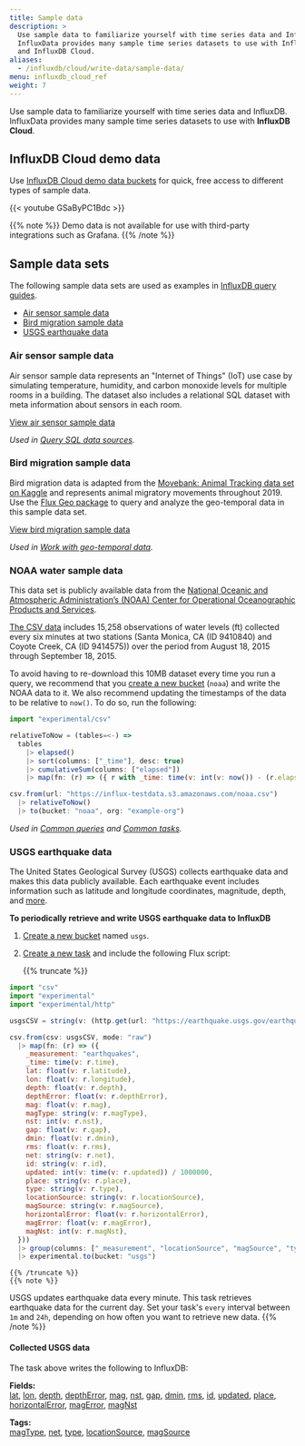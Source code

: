 ```yaml
---
title: Sample data
description: >
  Use sample data to familiarize yourself with time series data and InfluxDB.
  InfluxData provides many sample time series datasets to use with InfluxDB
  and InfluxDB Cloud.
aliases:
  - /influxdb/cloud/write-data/sample-data/
menu: influxdb_cloud_ref
weight: 7
---
```


Use sample data to familiarize yourself with time series data and InfluxDB.
InfluxData provides many sample time series datasets to use with **InfluxDB Cloud**.

## InfluxDB Cloud demo data
Use [InfluxDB Cloud demo data buckets](/influxdb/cloud/reference/sample-data/#influxdb-cloud-demo-data) for quick,
free access to different types of sample data.

{{< youtube GSaByPC1Bdc >}}

{{% note %}}
Demo data is not available for use with third-party integrations such as Grafana.
{{% /note %}}

## Sample data sets
The following sample data sets are used as examples in [InfluxDB query guides](/influxdb/cloud/query-data/flux).

- [Air sensor sample data](#air-sensor-sample-data)
- [Bird migration sample data](#bird-migration-sample-data)
- [USGS earthquake data](#usgs-earthquake-data)

### Air sensor sample data
Air sensor sample data represents an "Internet of Things" (IoT) use case by simulating
temperature, humidity, and carbon monoxide levels for multiple rooms in a building.
The dataset also includes a relational SQL dataset with meta information about sensors in each room.

<a class="btn" href="https://github.com/influxdata/influxdb2-sample-data/tree/master/air-sensor-data" target="\_blank">
  <span class="icon-github"></span> View air sensor sample data
</a>

_Used in [Query SQL data sources](/influxdb/cloud/query-data/flux/sql/)._

### Bird migration sample data
Bird migration data is adapted from the
[Movebank: Animal Tracking data set on Kaggle](https://www.kaggle.com/pulkit8595/movebank-animal-tracking)
and represents animal migratory movements throughout 2019.
Use the [Flux Geo package](/influxdb/cloud/reference/flux/stdlib/experimental/geo/#geo-schema-requirements)
to query and analyze the geo-temporal data in this sample data set.

<a class="btn" href="https://github.com/influxdata/influxdb2-sample-data/tree/master/bird-migration-data" target="\_blank">
 <span class="icon-github"></span> View bird migration sample data
</a>

_Used in [Work with geo-temporal data](/influxdb/cloud/query-data/flux/geo/)._

### NOAA water sample data

This data set is  publicly available data from the [National Oceanic and Atmospheric Administration’s (NOAA) Center for Operational Oceanographic Products and Services](http://tidesandcurrents.noaa.gov/stations.html).

[The CSV data](https://influx-testdata.s3.amazonaws.com/noaa.csv) includes 15,258
observations of water levels (ft) collected every six minutes at two stations
(Santa Monica, CA (ID 9410840) and Coyote Creek, CA (ID 9414575)) over the period
from August 18, 2015 through September 18, 2015.

To avoid having to re-download this 10MB dataset every time you run a query,
we recommend that you [create a new bucket](/influxdb/cloud/organizations/buckets/create-bucket/)
(`noaa`) and write the NOAA data to it.
We also recommend updating the timestamps of the data to be relative to `now()`.
To do so, run the following:

```js
import "experimental/csv"

relativeToNow = (tables=<-) =>
  tables
    |> elapsed()
    |> sort(columns: ["_time"], desc: true)
    |> cumulativeSum(columns: ["elapsed"])
    |> map(fn: (r) => ({ r with _time: time(v: int(v: now()) - (r.elapsed * 1000000000))}))

csv.from(url: "https://influx-testdata.s3.amazonaws.com/noaa.csv")
  |> relativeToNow()
  |> to(bucket: "noaa", org: "example-org")
```

_Used in [Common queries](/influxdb/cloud/query-data/common-queries/) and [Common tasks](/influxdb/cloud/process-data/common-tasks/)._

### USGS earthquake data
The United States Geological Survey (USGS) collects earthquake data and makes
this data publicly available.
Each earthquake event includes information such as latitude and longitude
coordinates, magnitude, depth, and [more](#collected-usgs-data).

**To periodically retrieve and write USGS earthquake data to InfluxDB**

1. [Create a new bucket](/influxdb/cloud/organizations/buckets/create-bucket/) named `usgs`.
2. [Create a new task](/influxdb/cloud/process-data/manage-tasks/create-task/)
   and include the following Flux script:

   {{% truncate %}}
```js
import "csv"
import "experimental"
import "experimental/http"

usgsCSV = string(v: (http.get(url: "https://earthquake.usgs.gov/earthquakes/feed/v1.0/summary/all_day.csv")).body)

csv.from(csv: usgsCSV, mode: "raw")
  |> map(fn: (r) => ({
    _measurement: "earthquakes",
    _time: time(v: r.time),
    lat: float(v: r.latitude),
    lon: float(v: r.longitude),
    depth: float(v: r.depth),
    depthError: float(v: r.depthError),
    mag: float(v: r.mag),
    magType: string(v: r.magType),
    nst: int(v: r.nst),
    gap: float(v: r.gap),
    dmin: float(v: r.dmin),
    rms: float(v: r.rms),
    net: string(v: r.net),
    id: string(v: r.id),
    updated: int(v: time(v: r.updated)) / 1000000,
    place: string(v: r.place),
    type: string(v: r.type),
    locationSource: string(v: r.locationSource),
    magSource: string(v: r.magSource),
    horizontalError: float(v: r.horizontalError),
    magError: float(v: r.magError),
    magNst: int(v: r.magNst),
  }))
  |> group(columns: ["_measurement", "locationSource", "magSource", "type", "net", "magType"])
  |> experimental.to(bucket: "usgs")
```
    {{% /truncate %}}
    {{% note %}}
USGS updates earthquake data every minute.
This task retrieves earthquake data for the current day.
Set your task's `every` interval between `1m` and `24h`, depending on how often
you want to retrieve new data.
    {{% /note %}}

#### Collected USGS data
The task above writes the following to InfluxDB:

**Fields:**  
[lat](https://earthquake.usgs.gov/data/comcat/data-eventterms.php#latitude),
[lon](https://earthquake.usgs.gov/data/comcat/data-eventterms.php#longitude),
[depth](https://earthquake.usgs.gov/data/comcat/data-eventterms.php#depth),
[depthError](https://earthquake.usgs.gov/data/comcat/data-eventterms.php#depthError),
[mag](https://earthquake.usgs.gov/data/comcat/data-eventterms.php#mag),
[nst](https://earthquake.usgs.gov/data/comcat/data-eventterms.php#nst),
[gap](https://earthquake.usgs.gov/data/comcat/data-eventterms.php#gap),
[dmin](https://earthquake.usgs.gov/data/comcat/data-eventterms.php#dmin),
[rms](https://earthquake.usgs.gov/data/comcat/data-eventterms.php#rms),
[id](https://earthquake.usgs.gov/data/comcat/data-eventterms.php#id),
[updated](https://earthquake.usgs.gov/data/comcat/data-eventterms.php#updated),
[place](https://earthquake.usgs.gov/data/comcat/data-eventterms.php#place),
[horizontalError](https://earthquake.usgs.gov/data/comcat/data-eventterms.php#horizontalError),
[magError](https://earthquake.usgs.gov/data/comcat/data-eventterms.php#magError),
[magNst](https://earthquake.usgs.gov/data/comcat/data-eventterms.php#magNst)

**Tags:**  
[magType](https://earthquake.usgs.gov/data/comcat/data-eventterms.php#magType),
[net](https://earthquake.usgs.gov/data/comcat/data-eventterms.php#net),
[type](https://earthquake.usgs.gov/data/comcat/data-eventterms.php#type),
[locationSource](https://earthquake.usgs.gov/data/comcat/data-eventterms.php#locationSource),
[magSource](https://earthquake.usgs.gov/data/comcat/data-eventterms.php#magSource)
